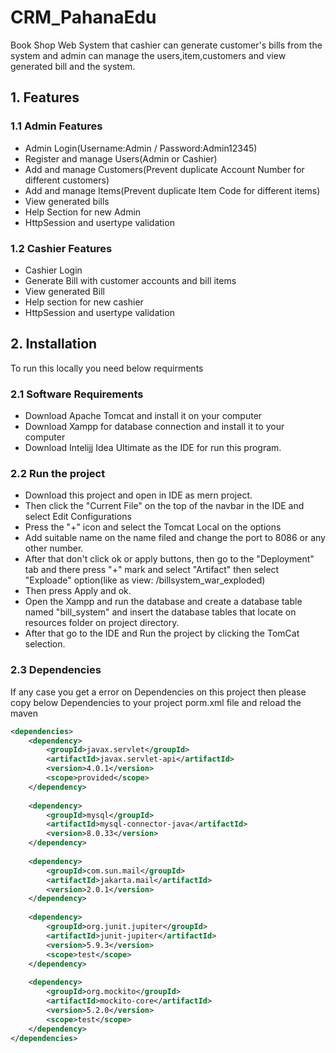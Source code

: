 # CRM_PahanaEdu
Book Shop Web System that cashier can generate customer's bills from the system and admin can manage the users,item,customers and view generated bill and the system.

## 1. Features
### 1.1 Admin Features
- Admin Login(Username:Admin / Password:Admin12345)
- Register and manage Users(Admin or Cashier)
- Add and manage Customers(Prevent duplicate Account Number for different customers)
- Add and manage Items(Prevent duplicate Item Code for different items)
- View generated bills
- Help Section for new Admin
- HttpSession and usertype validation

### 1.2 Cashier Features
- Cashier Login
- Generate Bill with customer accounts and bill items
- View generated Bill
- Help section for new cashier
- HttpSession and usertype validation

## 2. Installation
To run this locally you need below requirments

### 2.1 Software Requirements
- Download Apache Tomcat and install it on your computer
- Download Xampp for database connection and install it to your computer
- Download Intelijj Idea Ultimate as the IDE for run this program.

### 2.2 Run the project
- Download this project and open in IDE as mern project.
- Then click the "Current File" on the top of the navbar in the IDE and select Edit Configurations
- Press the "+" icon and select the Tomcat Local on the options
- Add suitable name on the name filed and change the port to 8086 or any other number.
- After that don't click ok or apply buttons, then go to the "Deployment" tab and there press "+" mark and select "Artifact" then select "Exploade" option(like as view: /billsystem_war_exploded)
- Then press Apply and ok.
- Open the Xampp and run the database and create a database table named "bill_system" and insert the database tables that locate on resources folder on project directory.
- After that go to the IDE and Run the project by clicking the TomCat selection.

### 2.3 Dependencies
If any case you get a error on Dependencies on this project then please copy below Dependencies to your project porm.xml file and reload the maven

```xml
<dependencies>
    <dependency>
        <groupId>javax.servlet</groupId>
        <artifactId>javax.servlet-api</artifactId>
        <version>4.0.1</version>
        <scope>provided</scope>
    </dependency>
    
    <dependency>
        <groupId>mysql</groupId>
        <artifactId>mysql-connector-java</artifactId>
        <version>8.0.33</version> 
    </dependency>
    
    <dependency>
        <groupId>com.sun.mail</groupId>
        <artifactId>jakarta.mail</artifactId>
        <version>2.0.1</version>
    </dependency>
    
    <dependency>
        <groupId>org.junit.jupiter</groupId>
        <artifactId>junit-jupiter</artifactId>
        <version>5.9.3</version>
        <scope>test</scope>
    </dependency>
    
    <dependency>
        <groupId>org.mockito</groupId>
        <artifactId>mockito-core</artifactId>
        <version>5.2.0</version>
        <scope>test</scope>
    </dependency>
</dependencies>
```
